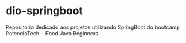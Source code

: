 # dio-springboot
Repositório dedicado aos projetos utilizando SpringBoot do bootcamp PotenciaTech - iFood Java Beginners
